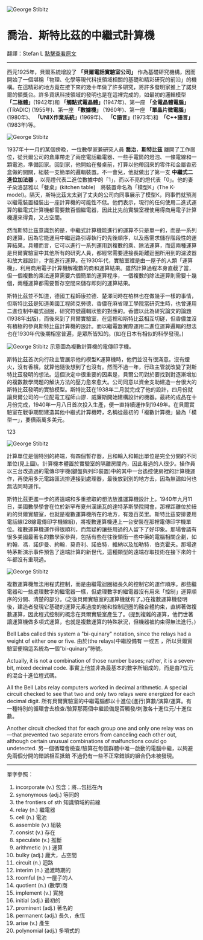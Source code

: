 ![George Stibitz](https://history-computer.com/ModernComputer/Relays/images/stibitz_portrait2.jpg "George Stibitz")
# **喬治．斯特比茲的中繼式計算機**
翻譯：Stefan L  [點擊查看原文](https://history-computer.com/ModernComputer/Relays/Stibitz.html)

  ---
西元1925年，貝爾系統增設了 __「貝爾電話實驗室公司」__ 作為基礎研究機構，因而開始了一個堪稱「物理、化學等現代科技領域相關的基礎和精彩研究的前沿」的機構。在這精彩的地方竟在接下來的幾十年做了許多研究，將許多發明家推上了諾貝爾的領獎台。許多資訊科技領域的發明也是在這裡完成的，如最初的邏輯模型 __「二極體」__(1942年)和 __「觸點式電晶體」__(1947年)、第一座 __「全電晶體電腦」__ (TRADIC) (1955年)、第一座 __「數據機」__ (1960年)、第一座 __「單晶片微電腦」__(1980年)、 __「UNIX作業系統」__(1969年)、 __「C語言」__(1973年)和　__「C++語言」__(1983年)等。

![George Stibitz](https://history-computer.com/ModernComputer/Relays/images/ModelKStibitz.jpg "George Stibitz")

1937年十一月的某個傍晚，一位數學家兼研究人員 __喬治．斯特比茲__ 離開了工作崗位，從貝爾公司的倉庫帶走了兩座電話繼電器、一些手電筒的燈泡、一條電線和一顆電池，準備回家。回到家，他開始在餐桌前，打算以他帶回來的零件和金屬香菸盒做的開關，組裝一支簡單的邏輯裝置。不一會兒，他就做出了第一支 __中繼式二進位加法器__ ，以亮燈代表二進位數據中的「1」，而以不亮的燈代表「0」。他的妻子朵洛瑟雅以「餐桌」(kitchen table)　將裝置命名為「模型K」(The K-model)。隔天，斯特比茲太太到了丈夫的公司向同事展示了模型K，同事們就預測以繼電裝置組裝出一座計算機的可能性不低。他們表示，現行的任何使用二進式運算的繼電式計算機都需要數百個繼電器，因此比先前實驗室裡使用得商用電子計算機還來得貴，又占空間。

然而斯特比茲意識到的是，中繼式計算機能進行的運算不只是單一的，而是一系列的運算，因為它能運用中繼迴路引導執行的先後順序，以及應需求儲存階段性的運算結果。具體而言，它可以進行一系列運用到複數的乘、除法運算，而這兩種運算是貝爾實驗室中其他所有的研究人員，都經常需要連接長距離迴圈所用到的濾波器和放大器設計，才能進行運算。在1930年代，實驗室裡是由一屋子的人類「運算機」，利用商用電子計算機解複數的商和運算結果。雖然計算過程本身直截了當，但一個複數的乘法運算需要六個簡單的運算程序，一個複數的除法運算則需要十幾個，兩種運算都需要暫存空間來儲存即刻的運算結果。

斯特比茲並不知道，德國工程師康拉德．楚澤同時在柏林也在做幾乎一樣的事情，但斯特比茲是知道美國工程師克勞德．香儂在麻省理工學院當研究生時，也曾運用二進位制中繼式迴圈，研究符號邏輯狀態的對應的。香儂以此為研究論文的論題(1938年出版)，而後來到了貝爾實驗室，在這裡和斯特比茲相互切磋，但香儂並沒有積極的參與斯特比茲計算機的設計。而以繼電器實際運用二進位運算邏輯的想法也在1930年代後期相當普遍，是眾所皆知的。(如在日本有相似的科學發現。)

![George Stibitz](https://history-computer.com/ModernComputer/Relays/images/StibitzTerminalSchema.jpg "George Stibitz")
示意圖為複數計算機的電傳印字機。

斯特比茲首次向行政主管展示他的模型K運算機時，他們並沒有很滿意。沒有煙火，沒有香檳，就算他隨後想到了也沒有。然而不過一年，行政主管就改變了對斯特比茲發明的想法。這個決定中很重要的因素是，貝爾公司對於要找到對逐漸增加的複數數學問題的解決方法的壓力愈來愈大。公司同意以資金支助建造一台很大的斯特比茲發明的實驗模型。斯特比茲在1938年二月就完成了他的設計，四月份就讓貝爾公司的一位配電工程師山謬．威廉斯開始建構設計的機器。最終的成品在十月份完成，1940年一月八日首次投入生產，便一直持續運作到1949年。在貝爾實驗室在戰爭期間建造其他中繼式計算機時，名稱從最初的「複數計算機」變為「模型一」，要價兩萬多美元。

123

![George Stibitz](https://history-computer.com/ModernComputer/Relays/images/StibitzTerminal.jpg "George Stibitz")

計算單位是個特別的終端，有四個暫存器，且和輸入和輸出單位是完全分開的不同單位(見上圖)。計算機本體置於實驗室的隔離房間內，因此看過的人很少。操作員以三台改造過的電傳印字機(鍵盤與列印裝置)中的其中一台遙控使房裡的計算機運作，再使用多元電路匯流排連接到處理器，最後放到別的地方去，因為無論如何也無法同時運作。

斯特比茲更進一步的將遠端和多重接取的想法放進運算機設計上。1940年九月11日，美國數學學會在位於新罕布夏州漢諾瓦的達特茅斯學院開會，那裡距離位於紐約的貝爾實驗室，也就是複數運算機所在的地方，有幾百英里。斯特比茲安排要用電話線(28線電傳印字機線組)，將複數運算機連上一台安裝在那裡電傳印字機單位。複數運算機運作得很順利，而無疑的讓些用過的人留下了好印象。那場會議有很多美國最著名的數學家參與，包括有些在往後領銜一些中藥的電腦相關企劃，如約翰．馮．諾伊曼、約翰．莫奇利、諾伯特．維納以及加勒特．伯克霍夫。那場達特茅斯演示事件預告了遠端計算的新世代，這種類型的遠端存取技術在接下來的十年都沒有重現過。

![George Stibitz](https://history-computer.com/ModernComputer/Relays/images/CNCofStibitz.jpg "George Stibitz")

複數運算機無法用程式控制，而是由繼電迴圈組長久的控制它的運作順序。那些繼電器和一些處理數字的繼電器一樣，但處理數字的繼電器沒有用來「控制」運算順序的分開、清楚的部分。(之後貝爾實驗室的運算機就有了。)在複數運算機發明後，建造者發現它基礎的運算元素過度的被和控制迴圈的融合體約束，直綁著做複數運算，因此程式控制的概念在貝爾實驗室產生了。(提到複雜的運算，他們世著讓運算機做多項式運算，也就是複數運算的特殊狀況，但機器被約束得無法進行。)


Bell Labs called this system a "bi-quinary" notation, since the relays had a weight of either one or five. 
由於(the relays)中繼設備有  一或五  ，所以貝爾實驗室便稱這系統為一個”bi-quinary”符號。


Actually, it is not a combination of those number bases; rather, it is a seven-bit, mixed decimal code. 
事實上他並非為最基本的數字所組成的，而是由7位元的混合十進位程式碼。

All the Bell Labs relay computers worked in decimal arithmetic. A special circuit checked to see that two and only two relays were energized for each decimal digit.
所有貝爾實驗室的中繼電腦都以十進位(進行)算數/演算/運算。有一種特別的循環會去檢查/驗算那兩個中繼設備是否觸發/刺激各十進位元/十進位數。


Another circuit checked that for each group one and only one relay was on—that prevented two separate errors from canceling each other out, although certain unusual combinations of malfunctions could go undetected.
另一個循環會檢查/驗算在每個群體中唯一啟動的電腦中繼，以夠避免兩個分開的錯誤相互抵銷
不過仍有一些不正常錯誤的組合仍未被發現。



---
單字參照：

1. incorporate (v.) 包含；將…包括在內
2. synonymous (adj.) 等同的
3. the frontiers of sth 知識領域的前線
4. relay (n.) 繼電器
5. cell (n.) 電池
6. assemble (v.) 組裝
7. consist (v.) 存在
8. speculate (v.) 推斷
9. arithmetic (n.) 運算
10. bulky (adj.) 龐大，占空間
11. circuit (n.) 迴路
12. interim (n.) 過渡時期的
13. roomful (n.) 一屋子的人
14. quotient (n.) (數學)商
15. implement (v.) 實施
16. initial (adj.) 最初的
17. prominent (adj.) 著名的
18. permanent (adj.) 長久，永恆
19. arise (v.) 產生
20. polynomial (adj.) 多項式的
